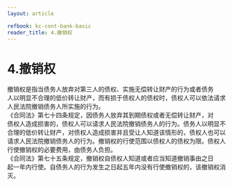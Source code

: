 ```yaml
---
layout: article

refbook: kc-cont-bank-basic
reader_title: 4.撤销权
---
```


# 4.撤销权

撤销权是指当债务人放弃对第三人的债权、实施无偿转让财产的行为或者债务<br />
      人以明显不合理的低价转让财产，而有损于债权人的债权时，债权人可以依法请求<br />
      人民法院撤销债务人所实施的行为。<br />
      《合同法》第七十四条规定，因债务人放弃其到期债权或者无偿转让财产，对<br />
      债权人造成损害的，债权人可以请求人民法院撤销债务人的行为。债务人以明显不<br />
      合理的低价转让财产，对债权人造成损害并且受让人知道该情形的，债权人也可以<br />
      请求人民法院撤销债务人的行为。撤销权的行使范围以债权人的债权为限。债权人<br />
      行使撤销权的必要费用，由债务人负担。<br />
      《合同法》第七十五条规定，撤销权自债权人知道或者应当知道撤销事由之日<br />
      起一年内行使。自债务人的行为发生之日起五年内没有行使撤销权的，该撤销权消<br />
      灭。